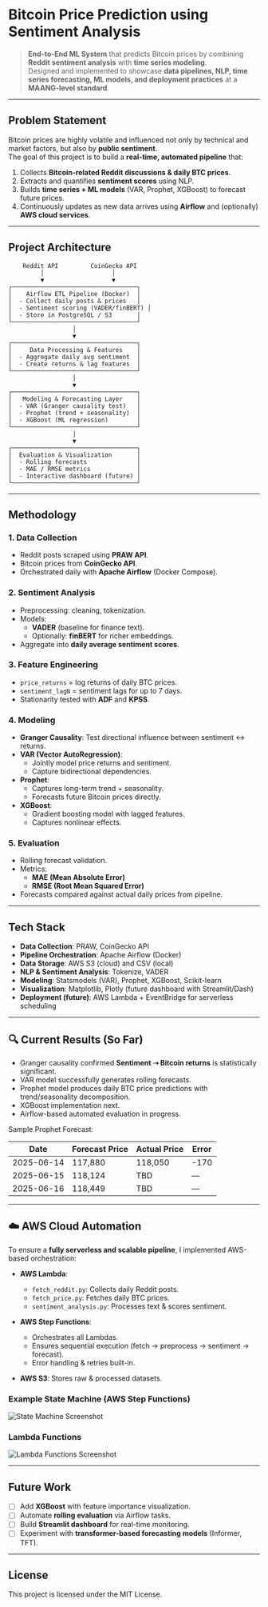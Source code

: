 # Bitcoin Price Prediction using Sentiment Analysis

> **End-to-End ML System** that predicts Bitcoin prices by combining **Reddit sentiment analysis** with **time series modeling**.  
> Designed and implemented to showcase **data pipelines, NLP, time series forecasting, ML models, and deployment practices** at a **MAANG-level standard**.

---

## Problem Statement

Bitcoin prices are highly volatile and influenced not only by technical and market factors, but also by **public sentiment**.  
The goal of this project is to build a **real-time, automated pipeline** that:

1. Collects **Bitcoin-related Reddit discussions & daily BTC prices**.  
2. Extracts and quantifies **sentiment scores** using NLP.  
3. Builds **time series + ML models** (VAR, Prophet, XGBoost) to forecast future prices.  
4. Continuously updates as new data arrives using **Airflow** and (optionally) **AWS cloud services**.  

---

## Project Architecture

        Reddit API         CoinGecko API
             │                   │
             ▼                   ▼
    ┌───────────────────────────────────┐
    │    Airflow ETL Pipeline (Docker)  │
    │  - Collect daily posts & prices   │
    │  - Sentiment scoring (VADER/finBERT) │
    │  - Store in PostgreSQL / S3       │
    └───────────────────────────────────┘
                      │
                      ▼
    ┌───────────────────────────────────┐
    │     Data Processing & Features    │
    │  - Aggregate daily avg sentiment  │
    │  - Create returns & lag features  │
    └───────────────────────────────────┘
                      │
                      ▼
    ┌───────────────────────────────────┐
    │   Modeling & Forecasting Layer    │
    │  - VAR (Granger causality test)   │
    │  - Prophet (trend + seasonality)  │
    │  - XGBoost (ML regression)        │
    └───────────────────────────────────┘
                      │
                      ▼
    ┌───────────────────────────────────┐
    │  Evaluation & Visualization       │
    │  - Rolling forecasts              │
    │  - MAE / RMSE metrics             │
    │  - Interactive dashboard (future) │
    └───────────────────────────────────┘


---

## Methodology

### 1. **Data Collection**
- Reddit posts scraped using **PRAW API**.
- Bitcoin prices from **CoinGecko API**.
- Orchestrated daily with **Apache Airflow** (Docker Compose).

### 2. **Sentiment Analysis**
- Preprocessing: cleaning, tokenization.  
- Models:
  - **VADER** (baseline for finance text).  
  - Optionally: **finBERT** for richer embeddings.  
- Aggregate into **daily average sentiment scores**.

### 3. **Feature Engineering**
- `price_returns` = log returns of daily BTC prices.  
- `sentiment_lagN` = sentiment lags for up to 7 days.  
- Stationarity tested with **ADF** and **KPSS**.

### 4. **Modeling**
- **Granger Causality**: Test directional influence between sentiment ↔ returns.  
- **VAR (Vector AutoRegression)**:
  - Jointly model price returns and sentiment.  
  - Capture bidirectional dependencies.  
- **Prophet**:
  - Captures long-term trend + seasonality.  
  - Forecasts future Bitcoin prices directly.  
- **XGBoost**:
  - Gradient boosting model with lagged features.  
  - Captures nonlinear effects.

### 5. **Evaluation**
- Rolling forecast validation.  
- Metrics:  
  - **MAE (Mean Absolute Error)**  
  - **RMSE (Root Mean Squared Error)**  
- Forecasts compared against actual daily prices from pipeline.

---

## Tech Stack

- **Data Collection**: PRAW, CoinGecko API  
- **Pipeline Orchestration**: Apache Airflow (Docker)  
- **Data Storage**: AWS S3 (cloud) and CSV (local)
- **NLP & Sentiment Analysis**: Tokenize, VADER 
- **Modeling**: Statsmodels (VAR), Prophet, XGBoost, Scikit-learn  
- **Visualization**: Matplotlib, Plotly (future dashboard with Streamlit/Dash)  
- **Deployment (future)**: AWS Lambda + EventBridge for serverless scheduling  

---

## 🔍 Current Results (So Far)

- Granger causality confirmed **Sentiment ➝ Bitcoin returns** is statistically significant.  
- VAR model successfully generates rolling forecasts.  
- Prophet model produces daily BTC price predictions with trend/seasonality decomposition.  
- XGBoost implementation next.  
- Airflow-based automated evaluation in progress.  

Sample Prophet Forecast:

| Date       | Forecast Price | Actual Price | Error  |
|------------|----------------|--------------|--------|
| 2025-06-14 | 117,880        | 118,050      | -170   |
| 2025-06-15 | 118,124        | TBD          | —      |
| 2025-06-16 | 118,449        | TBD          | —      |

---

## ☁️ AWS Cloud Automation

To ensure a **fully serverless and scalable pipeline**, I implemented AWS-based orchestration:

- **AWS Lambda**:  
  - `fetch_reddit.py`: Collects daily Reddit posts.  
  - `fetch_price.py`: Fetches daily BTC prices.  
  - `sentiment_analysis.py`: Processes text & scores sentiment. 

- **AWS Step Functions**:  
  - Orchestrates all Lambdas.  
  - Ensures sequential execution (fetch → preprocess → sentiment → forecast).  
  - Error handling & retries built-in.  

- **AWS S3**: Stores raw & processed datasets.  

### Example State Machine (AWS Step Functions)

![State Machine Screenshot](assets/aws_step_functions.png)

### Lambda Functions

![Lambda Functions Screenshot](assets/lambda_functions.png)

---

## Future Work

- [ ] Add **XGBoost** with feature importance visualization.  
- [ ] Automate **rolling evaluation** via Airflow tasks.  
- [ ] Build **Streamlit dashboard** for real-time monitoring.  
- [ ] Experiment with **transformer-based forecasting models** (Informer, TFT).  

---

## License

This project is licensed under the MIT License.  

